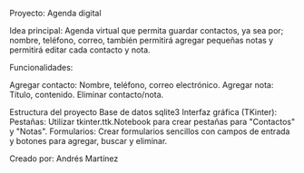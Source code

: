 Proyecto: Agenda digital

Idea principal: Agenda virtual que permita guardar contactos,
ya sea por; nombre, teléfono, correo, también permitirá
agregar pequeñas notas y permitirá editar cada contacto y nota.

Funcionalidades:

Agregar contacto: Nombre, teléfono, correo electrónico.
Agregar nota: Título, contenido.
Eliminar contacto/nota.

Estructura del proyecto
Base de datos sqlite3
Interfaz gráfica (TKinter):
Pestañas: Utilizar tkinter.ttk.Notebook para crear pestañas para "Contactos" y "Notas".
Formularios: Crear formularios sencillos con campos de entrada y botones para agregar, buscar y eliminar.

Creado por: Andrés Martínez 

